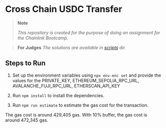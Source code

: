 # Cross Chain USDC Transfer

> **Note**
>
> _This repository is created for the purpose of doing an assignment for the Chainlink Bootcamp._

> **For Judges** _The solutions are available in *[scripts](scripts)* dir._

## Steps to Run

1. Set up the environment variables using `npx env-enc set` and provide the values for the PRIVATE_KEY, ETHEREUM_SEPOLIA_RPC_URL, AVALANCHE_FUJI_RPC_URL, ETHERSCAN_API_KEY

2. Run `npm install` to install the dependencies.

3. Run `npm run estimate` to estimate the gas cost for the transaction.

The gas cost is around 429,405 gas. With 10% buffer, the gas cost is around 472,345 gas.
